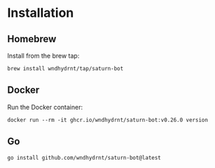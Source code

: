 # Installation

## Homebrew

Install from the brew tap:

```shell
brew install wndhydrnt/tap/saturn-bot
```

## Docker

Run the Docker container:

<!-- x-release-please-start-version -->

```shell
docker run --rm -it ghcr.io/wndhydrnt/saturn-bot:v0.26.0 version
```

<!-- x-release-please-end -->

## Go

```shell
go install github.com/wndhydrnt/saturn-bot@latest
```

